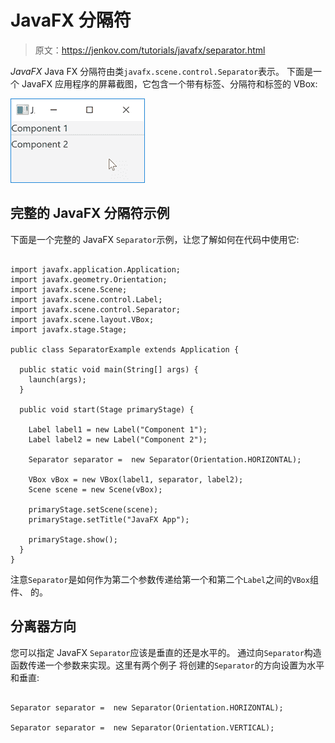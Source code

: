 # JavaFX 分隔符

> 原文：<https://jenkov.com/tutorials/javafx/separator.html>

*JavaFX* Java FX 分隔符由类`javafx.scene.control.Separator`表示。 下面是一个 JavaFX 应用程序的屏幕截图，它包含一个带有标签、分隔符和标签的 VBox:

![JavaFX Separator screenshot.](img/af588b0edc2d9e08217b02bf4de99bc6.png)

## 完整的 JavaFX 分隔符示例

下面是一个完整的 JavaFX `Separator`示例，让您了解如何在代码中使用它:

```

import javafx.application.Application;
import javafx.geometry.Orientation;
import javafx.scene.Scene;
import javafx.scene.control.Label;
import javafx.scene.control.Separator;
import javafx.scene.layout.VBox;
import javafx.stage.Stage;

public class SeparatorExample extends Application {

  public static void main(String[] args) {
    launch(args);
  }

  public void start(Stage primaryStage) {

    Label label1 = new Label("Component 1");
    Label label2 = new Label("Component 2");

    Separator separator =  new Separator(Orientation.HORIZONTAL);

    VBox vBox = new VBox(label1, separator, label2);
    Scene scene = new Scene(vBox);

    primaryStage.setScene(scene);
    primaryStage.setTitle("JavaFX App");

    primaryStage.show();
  }
}

```

注意`Separator`是如何作为第二个参数传递给第一个和第二个`Label`之间的`VBox`组件、 的。

## 分离器方向

您可以指定 JavaFX `Separator`应该是垂直的还是水平的。 通过向`Separator`构造函数传递一个参数来实现。这里有两个例子 将创建的`Separator`的方向设置为水平和垂直:

```

Separator separator =  new Separator(Orientation.HORIZONTAL);

Separator separator =  new Separator(Orientation.VERTICAL);

```
